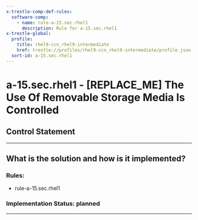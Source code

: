 ```yaml
---
x-trestle-comp-def-rules:
  software-comp:
    - name: rule-a-15.sec.rhel1
      description: Rule for a-15.sec.rhel1
x-trestle-global:
  profile:
    title: rhel9-ccn_rhel9-intermediate
    href: trestle://profiles/rhel9-ccn_rhel9-intermediate/profile.json
  sort-id: a-15.sec.rhel1
---
```


# a-15.sec.rhel1 - \[REPLACE_ME\] The Use Of Removable Storage Media Is Controlled

## Control Statement

______________________________________________________________________

## What is the solution and how is it implemented?

<!-- For implementation status enter one of: implemented, partial, planned, alternative, not-applicable -->

<!-- Note that the list of rules under ### Rules: is read-only and changes will not be captured after assembly to JSON -->

<!-- Add control implementation description here for control: a-15.sec.rhel1 -->

### Rules:

  - rule-a-15.sec.rhel1

### Implementation Status: planned

______________________________________________________________________
